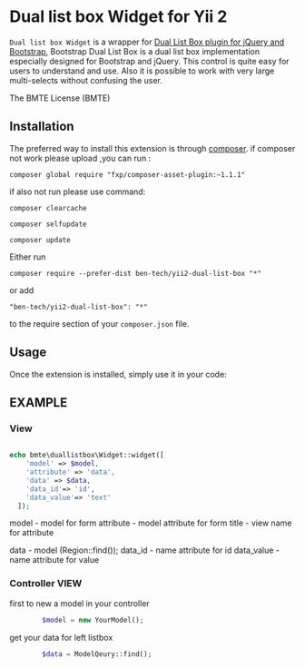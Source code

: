 Dual list box Widget for Yii 2
==================================

`Dual list box Widget` is a wrapper for [Dual List Box plugin for jQuery and Bootstrap](https://github.com/Geodan/DualListBox),
Bootstrap Dual List Box is a dual list box implementation especially designed for Bootstrap and jQuery. This control is quite easy for users to understand and use. Also it is possible to work with very large multi-selects without confusing the user.

The BMTE License (BMTE)


Installation
------------

The preferred way to install this extension is through [composer](http://getcomposer.org/download/).
if composer not work please upload ,you can run : 

```
composer global require "fxp/composer-asset-plugin:~1.1.1"
```

if also not run please use command:
```
composer clearcache

composer selfupdate

composer update
```

Either run

```
composer require --prefer-dist ben-tech/yii2-dual-list-box "*"
```

or add

```
"ben-tech/yii2-dual-list-box": "*"
```

to the require section of your `composer.json` file.


Usage
-----

Once the extension is installed, simply use it in your code:

## EXAMPLE ##

### View ###
```php

echo bmte\duallistbox\Widget::widget([
    'model' => $model,
    'attribute' => 'data',
    'data' => $data,
    'data_id'=> 'id',
    'data_value'=> 'text'
  ]);
```
model - model for form
attribute - model attribute for form
title - view name for attribute

data - model (Region::find());
data_id - name attribute for id
data_value - name attribute for value

### Controller VIEW ###

first to new a model in your controller
```php
        $model = new YourModel();
 ```       
        
get your data for left listbox
```php    
        $data = ModelQeury::find();
 ``` 
